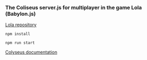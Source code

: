 ### The Coliseus server.js for multiplayer in the game Lola (Babylon.js)

[Lola repository](https://github.com/wdda/lola)

```
npm install
```

```
npm run start
```

[Colyseus documentation](http://docs.colyseus.io/)
